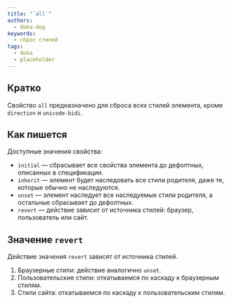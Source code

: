 ```yaml
---
title: "`all`"
authors:
  - doka-dog
keywords:
  - сброс стилей
tags:
  - doka
  - placeholder
---
```


## Кратко

Свойство `all` предназначено для сброса всех стилей элемента, кроме `direction` и `unicode-bidi`.

## Как пишется

Доступные значения свойства:

- `initial` — сбрасывает все свойства элемента до дефолтных, описанных в спецификации.
- `inherit` — элемент будет наследовать все стили родителя, даже те, которые обычно не наследуются.
- `unset` — элемент наследует все наследуемые стили родителя, а остальные сбрасывает до дефолтных.
- `revert` — действие зависит от источника стилей: браузер, пользователь или сайт.

## Значение `revert`

Действие значения `revert` зависят от источника стилей.

1. Браузерные стили: действие аналогично `unset`.
1. Пользовательские стили: откатываемся по каскаду к браузерным стилям.
1. Стили сайта: откатываемся по каскаду к пользовательским стилям.
